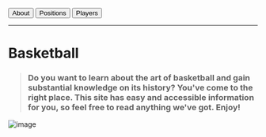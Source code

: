 
<a href="pages/about.md"><button>About</button></a>
<a href="pages/about.md"><button>Positions</button></a>
<a href="pages/about.md"><button>Players</button></a>
____
# Basketball
> ### Do you want to learn about the art of basketball and gain substantial knowledge on its history? You've come to the right place. This site has easy and accessible information for you, so feel free to read anything we've got. Enjoy!

![image]("https://facts.net/wp-content/uploads/2022/01/a010-markusspiske-jan19-msp_1812_4083.jpg")
